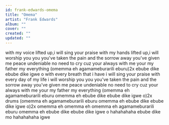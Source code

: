 ```yaml
---
id: frank-edwards-omema
title: "Omema"
artist: "Frank Edwards"
album: ""
cover: ""
created: ""
updated: ""
---
```


with my voice lifted up,i will sing your praise
with my hands lifted up,i will worship you you
you've taken the pain and the sorrow away
you've given me peace undeniable
no need to cry cuz your always with me
your my father my everything
(omemma eh agamameburarili eburu)2x
ebube dike ebube dike igwe o
with every breath that i have i will sing your praise
with every day of my life i will worship you you
you've taken the pain and the sorrow away
you've given me peace undeniable
no need to cry cuz your always with me
your my father my everything
(omemma eh agamameburarili eburu
omemma eh ebube dike ebube dike igwe o)2x
drums
(omemma eh agamameburarili eburu
omemma eh ebube dike ebube dike igwe o)2x
omemma eh omemma eh
omemma eh agamameburarili eburu
omemma eh ebube dike ebube dike igwe o
hahahahaha ebube dike mo
hahahahaha igwe